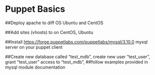 # Puppet Basics

##Deploy apache to diff OS Ubuntu and CentOS

##Add sites  (vhosts) to on CentOS, Ubuntu  

##Install https://forge.puppetlabs.com/puppetlabs/mysql/3.10.0 mysql server on your puppet client

##Create new database called “test_mdb”, create new user “test_user”, grant “test_user” access to “test_mdb”, 
##follow examples provided in mysql module documentation
